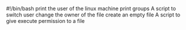 #!/bin/bash
print the user of the linux machine
print groups
A script to switch user
change the owner of the file
create an empty file
A script to give execute permission to a file
